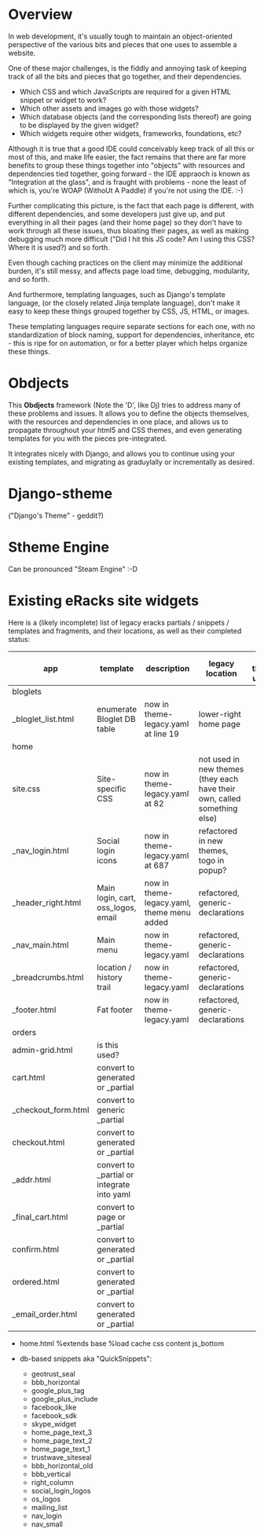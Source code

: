 Overview
========

In web development, it's usually tough to maintain an object-oriented perspective of the various bits and pieces that one uses to assemble a website.

One of these major challenges, is the fiddly and annoying task of keeping track of all the bits and pieces that go together, and their dependencies. 

- Which CSS and which JavaScripts are required for a given HTML snippet or widget to work?
- Which other assets and images go with those widgets? 
- Which database objects (and the corresponding lists thereof) are going to be displayed by the given widget?
- Which widgets require other widgets, frameworks, foundations, etc?

Although it is true that a good IDE could conceivably keep track of all this or most of this, and make life easier, the fact remains that there are far more benefits to group these things together into "objects" with resources and dependencies tied together, going forward - the IDE appraoch is known as "Integration at the glass", and is fraught with problems - none the least of which is, you're WOAP (WithoUt A Paddle) if you're not using the IDE. :-)

Further complicating this picture, is the fact that each page is different, with different dependencies, and some developers just give up, and put everything in all their pages (and their home page) so they don't have to work through all these issues, thus bloating their pages, as well as making debugging much more difficult ("Did I hit this JS code?  Am I using this CSS?  Where it is used?) and so forth.

Even though caching practices on the client may minimize the additional burden, it's still messy, and affects
page load time, debugging, modularity, and so forth.

And furthermore, templating languages, such as Django's template language, (or the closely related Jinja template language), don't make it easy to keep these things grouped together by CSS,
JS, HTML, or images. 

These templating languages require separate sections for each one, with no standardization of block naming, support for dependencies, inheritance, etc - this is ripe for on automation, or for a better player which helps
organize these things.

Obdjects
========

This __Obdjects__ framework (Note the 'D', like Dj) tries to address many of these problems and issues.  It allows you to define the objects themselves, with the resources and dependencies in one place, and allows us to propagate throughout your html5 and CSS themes, and even generating templates for you with the pieces pre-integrated.

It integrates nicely with Django, and allows you to continue using your existing templates, and migrating as graduylally or incrementally as desired.

Django-stheme
=============

("Django's Theme" - geddit?)


Stheme Engine
=============

Can be pronounced "Steam Engine" :-D


Existing eRacks site widgets
============================

Here is a (likely incomplete) list of legacy eracks partials / snippets / templates and fragments, and their locations, as well as their completed status:

app | template | description | legacy location | new theme usage
----|----------|-------------|-----------------|----------------
bloglets ||||
 | _bloglet_list.html | enumerate Bloglet DB table | now in theme-legacy.yaml at line 19 | lower-right home page 
home |||
 | site.css | Site-specific CSS | now in theme-legacy.yaml at 82 | not used in new themes (they each have their own, called something else)
 | _nav_login.html | Social login icons | now in theme-legacy.yaml at 687 | refactored in new themes, togo in popup?
 | _header_right.html | Main login, cart, oss_logos, email | now in theme-legacy.yaml, theme menu added | refactored, generic-declarations
 | _nav_main.html | Main menu | now in theme-legacy.yaml | refactored, generic-declarations
 | _breadcrumbs.html | location / history trail | now in theme-legacy.yaml | refactored, generic-declarations
 | _footer.html | Fat footer | now in theme-legacy.yaml | refactored, generic-declarations
orders |||
| admin-grid.html | is this used? ||
| cart.html | convert to generated or _partial ||
| _checkout_form.html | convert to generic _partial ||
| checkout.html | convert to generated or _partial ||
| _addr.html | convert to _partial or integrate into yaml ||
| _final_cart.html | convert to page or _partial ||
| confirm.html | convert to generated or _partial ||
| ordered.html | convert to generated or _partial ||
| _email_order.html | convert to generated or _partial ||

  - home.html
    %extends base
    %load cache
    css
    content
    js_bottom

- db-based snippets aka "QuickSnippets":
  - geotrust_seal
  - bbb_horizontal
  - google_plus_tag
  - google_plus_include
  - facebook_like
  - facebook_sdk
  - skype_widget
  - home_page_text_3
  - home_page_text_2
  - home_page_text_1
  - trustwave_siteseal
  - bbb_horizontal_old
  - bbb_vertical
  - right_column
  - social_login_logos
  - os_logos
  - mailing_list
  - nav_login
  - nav_small

